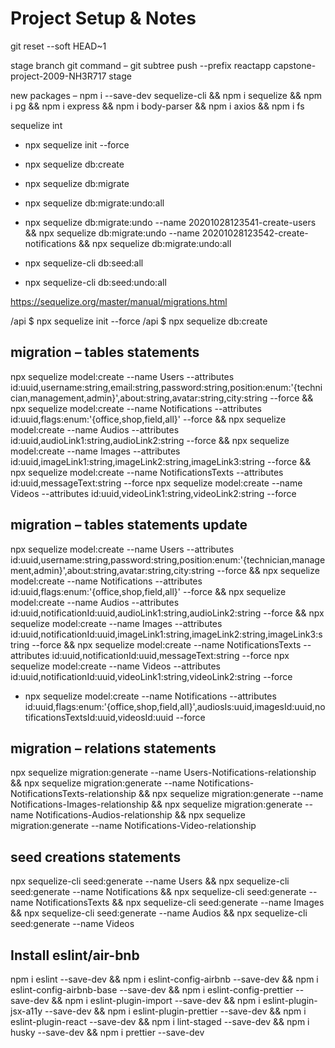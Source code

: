 # Project Setup & Notes

git reset --soft HEAD~1

stage branch git command –
git subtree push --prefix reactapp capstone-project-2009-NH3R717 stage

new packages –
npm i --save-dev sequelize-cli && npm i sequelize && npm i pg && npm i express && npm i body-parser && npm i axios && npm i fs

sequelize int

- npx sequelize init --force
- npx sequelize db:create
- npx sequelize db:migrate

- npx sequelize db:migrate:undo:all
- npx sequelize db:migrate:undo --name 20201028123541-create-users && npx sequelize db:migrate:undo --name 20201028123542-create-notifications && npx sequelize db:migrate:undo:all

- npx sequelize-cli db:seed:all
- npx sequelize-cli db:seed:undo:all

https://sequelize.org/master/manual/migrations.html

/api \$ npx sequelize init --force
/api \$ npx sequelize db:create

## migration – tables statements

npx sequelize model:create --name Users --attributes id:uuid,username:string,email:string,password:string,position:enum:'{technician,management,admin}',about:string,avatar:string,city:string --force && npx sequelize model:create --name Notifications --attributes id:uuid,flags:enum:'{office,shop,field,all}' --force && npx sequelize model:create --name Audios --attributes id:uuid,audioLink1:string,audioLink2:string --force && npx sequelize model:create --name Images --attributes id:uuid,imageLink1:string,imageLink2:string,imageLink3:string --force && npx sequelize model:create --name NotificationsTexts --attributes id:uuid,messageText:string --force npx sequelize model:create --name Videos --attributes id:uuid,videoLink1:string,videoLink2:string --force

## migration – tables statements update

npx sequelize model:create --name Users --attributes id:uuid,username:string,password:string,position:enum:'{technician,management,admin}',about:string,avatar:string,city:string --force && npx sequelize model:create --name Notifications --attributes id:uuid,flags:enum:'{office,shop,field,all}' --force && npx sequelize model:create --name Audios --attributes id:uuid,notificationId:uuid,audioLink1:string,audioLink2:string --force && npx sequelize model:create --name Images --attributes id:uuid,notificationId:uuid,imageLink1:string,imageLink2:string,imageLink3:string --force && npx sequelize model:create --name NotificationsTexts --attributes id:uuid,notificationId:uuid,messageText:string --force npx sequelize model:create --name Videos --attributes id:uuid,notificationId:uuid,videoLink1:string,videoLink2:string --force

- npx sequelize model:create --name Notifications --attributes id:uuid,flags:enum:'{office,shop,field,all}',audiosIs:uuid,imagesId:uuid,notificationsTextsId:uuid,videosId:uuid --force

## migration – relations statements

npx sequelize migration:generate --name Users-Notifications-relationship && npx sequelize migration:generate --name Notifications-NotificationsTexts-relationship && npx sequelize migration:generate --name Notifications-Images-relationship && npx sequelize migration:generate --name Notifications-Audios-relationship && npx sequelize migration:generate --name Notifications-Video-relationship

## seed creations statements

npx sequelize-cli seed:generate --name Users && npx sequelize-cli seed:generate --name Notifications && npx sequelize-cli seed:generate --name NotificationsTexts && npx sequelize-cli seed:generate --name Images && npx sequelize-cli seed:generate --name Audios && npx sequelize-cli seed:generate --name Videos

## Install eslint/air-bnb

npm i eslint --save-dev && npm i eslint-config-airbnb --save-dev && npm i eslint-config-airbnb-base --save-dev && npm i eslint-config-prettier --save-dev && npm i eslint-plugin-import --save-dev && npm i eslint-plugin-jsx-a11y --save-dev && npm i eslint-plugin-prettier --save-dev && npm i eslint-plugin-react --save-dev && npm i lint-staged --save-dev && npm i husky --save-dev && npm i prettier --save-dev
